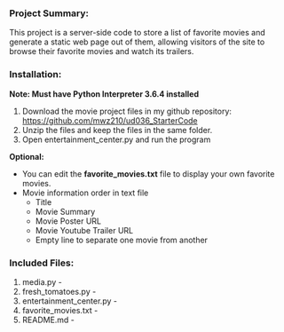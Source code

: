 ### Project Summary: ###
This project is a server-side code to store a list of 
favorite movies and generate a static web page out of them, 
allowing visitors of the site to browse their favorite movies 
and watch its trailers.

### Installation: ###

**Note: Must have Python Interpreter 3.6.4 installed**
1. Download the movie project files in my github repository: https://github.com/mwz210/ud036_StarterCode
2. Unzip the files and keep the files in the same folder.
3. Open entertainment_center.py and run the program

**Optional:**

* You can edit the **favorite_movies.txt** file to display your
own favorite movies.
* Movie information order in text file
    * Title
    * Movie Summary
    * Movie Poster URL
    * Movie Youtube Trailer URL
    * Empty line to separate one movie from another
    
### Included Files: ###
1. media.py - 
2. fresh_tomatoes.py - 
3. entertainment_center.py - 
4. favorite_movies.txt - 
5. README.md - 
